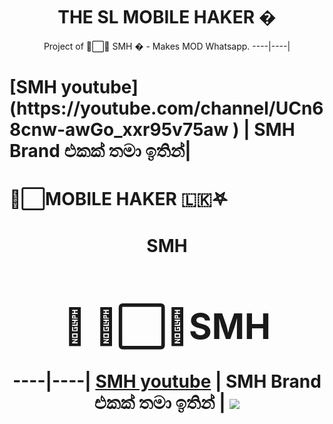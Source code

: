 <h1 align="center"><b> THE SL MOBILE HAKER �  </b></h1>



<p align="center">
    Project of ᳆⃞⃚ SMH � - Makes MOD Whatsapp.
  ----|----|
<h1>[SMH youtube](https://youtube.com/channel/UCn68cnw-awGo_xxr95v75aw
) | SMH Brand එකක් තමා ඉතින්| </h1>  
       
       
       
    
</p>

<h1>                ᳆⃞MOBILE HAKER 🇱🇰𖤐 </h1>
<h1 align="center"><b> SMH <h1>🍁 ᳆⃞⃚SMH  </b></h1>

----|----|
[SMH youtube](https://youtube.com/channel/UCn68cnw-awGo_xxr95v75aw
) | SMH Brand එකක් තමා ඉතින් 
  | 
[![](https://telegra.ph/file/1c742619b421e4713e414.jpg?size=50)](https://chat.whatsapp.com/GGIl7nwZ1U46LmI5HeQl3y
) 
